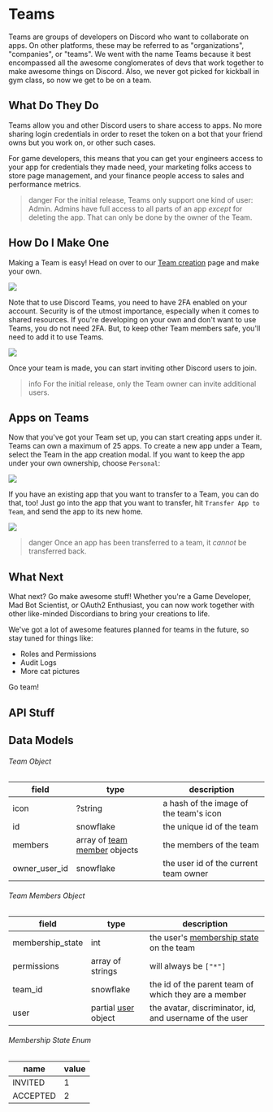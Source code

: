 # Teams

Teams are groups of developers on Discord who want to collaborate on apps. On other platforms, these may be referred to as "organizations", "companies", or "teams". We went with the name Teams because it best encompassed all the awesome conglomerates of devs that work together to make awesome things on Discord. Also, we never got picked for kickball in gym class, so now we get to be on a team.

## What Do They Do

Teams allow you and other Discord users to share access to apps. No more sharing login credentials in order to reset the token on a bot that your friend owns but you work on, or other such cases.

For game developers, this means that you can get your engineers access to your app for credentials they made need, your marketing folks access to store page management, and your finance people access to sales and performance metrics.

> danger
> For the initial release, Teams only support one kind of user: Admin. Admins have full access to all parts of an app _except_ for deleting the app. That can only be done by the owner of the Team.

## How Do I Make One

Making a Team is easy! Head on over to our [Team creation](https://discordapp.com/developers/teams) page and make your own.

![](team-page.png)

Note that to use Discord Teams, you need to have 2FA enabled on your account. Security is of the utmost importance, especially when it comes to shared resources. If you're developing on your own and don't want to use Teams, you do not need 2FA. But, to keep other Team members safe, you'll need to add it to use Teams.

![](team-2fa.png)

Once your team is made, you can start inviting other Discord users to join.

> info
> For the initial release, only the Team owner can invite additional users.

## Apps on Teams

Now that you've got your Team set up, you can start creating apps under it. Teams can own a maximum of 25 apps. To create a new app under a Team, select the Team in the app creation modal. If you want to keep the app under your own ownership, choose `Personal`:

![](team-make-app.png)

If you have an existing app that you want to transfer to a Team, you can do that, too! Just go into the app that you want to transfer, hit `Transfer App to Team`, and send the app to its new home.

![](transfer-app-to-team.png)

> danger
> Once an app has been transferred to a team, it _cannot_ be transferred back.

## What Next

What next? Go make awesome stuff! Whether you're a Game Developer, Mad Bot Scientist, or OAuth2 Enthusiast, you can now work together with other like-minded Discordians to bring your creations to life.

We've got a lot of awesome features planned for teams in the future, so stay tuned for things like:

- Roles and Permissions
- Audit Logs
- More cat pictures

Go team!

## API Stuff

## Data Models

###### Team Object

| field         | type                                                                              | description                            |
| ------------- | --------------------------------------------------------------------------------- | -------------------------------------- |
| icon          | ?string                                                                           | a hash of the image of the team's icon |
| id            | snowflake                                                                         | the unique id of the team              |
| members       | array of [team member](#DOCS_TOPICS_TEAMS/data-models-team-member-object) objects | the members of the team                |
| owner_user_id | snowflake                                                                         | the user id of the current team owner  |

###### Team Members Object

| field            | type                                                    | description                                                                                     |
| ---------------- | ------------------------------------------------------- | ----------------------------------------------------------------------------------------------- |
| membership_state | int                                                     | the user's [membership state](#DOCS_TOPICS_TEAMS/data-models-membership-state-enum) on the team |
| permissions      | array of strings                                        | will always be `["*"]`                                                                          |
| team_id          | snowflake                                               | the id of the parent team of which they are a member                                            |
| user             | partial [user](#DOCS_RESOURCES_USER/user-object) object | the avatar, discriminator, id, and username of the user                                         |

###### Membership State Enum

| name     | value |
| -------- | ----- |
| INVITED  | 1     |
| ACCEPTED | 2     |
